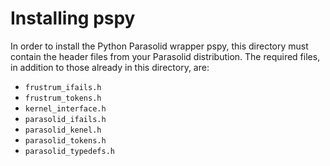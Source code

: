 # Installing pspy

In order to install the Python Parasolid wrapper pspy,
this directory must contain the header files from your
Parasolid distribution. The required files, in addition
to those already in this directory, are:

 - `frustrum_ifails.h`
 - `frustrum_tokens.h`
 - `kernel_interface.h`
 - `parasolid_ifails.h`
 - `parasolid_kenel.h`
 - `parasolid_tokens.h`
 - `parasolid_typedefs.h`

